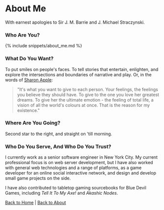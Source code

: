 ---
---

# About Me

With earnest apologies to Sir J. M. Barrie and J. Michael Straczynski.

### Who Are You?

{% include snippets/about_me.md %}

### What Do You Want?

To put smiles on people's faces. To tell stories that entertain, enlighten, and explore the intersections and boundaries of narrative and play. Or, in the words of [Sharon Apple](http://www.imdb.com/title/tt0110426/?ref_=nv_sr_1):

<blockquote>"It's what you want to give to each person. Your feelings, the feelings you believe they should have. To give to the one you love her greatest dreams. To give her the ultimate emotion - the feeling of total life, a vision of all the world's colours at once. That is the reason for my existence."</blockquote>

### Where Are You Going?

Second star to the right, and straight on 'till morning.

### Who Do You Serve, And Who Do You Trust?

I currently work as a senior software engineer in New York City. My current professional focus is on web server development, but I have also worked with general web technologies and a range of platforms, as a game developer for an online social interactive network, and design and develop small game projects on the side.

I have also contributed to tabletop gaming sourcebooks for Blue Devil Games, including <em>Tell It To My Axe!</em> and <em>Akashic Nodes</em>.

[<i class="fa fa-fw fa-home"></i> Back to Home](/)
|
[<i class="fa fa-fw fa-arrow-left"></i> Back to About](/about)
